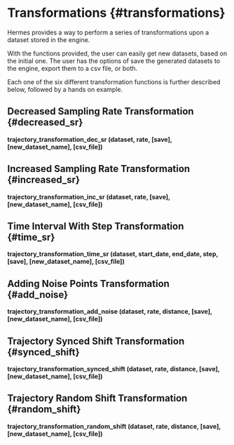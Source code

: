 # Transformations {#transformations}

Hermes provides a way to perform a series of transformations upon a dataset
stored in the engine.

With the functions provided, the user can easily get new datasets, based on the
initial one. The user has the options of save the generated datasets to the
engine, export them to a csv file, or both.

Each one of the six different transformation functions is further described
below, followed by a hands on example.

## Decreased Sampling Rate Transformation {#decreased_sr}
**trajectory\_transformation\_dec\_sr (dataset, rate, \[save\], \[new\_dataset\_name\], \[csv_file\])**

## Increased Sampling Rate Transformation {#increased_sr}
**trajectory\_transformation\_inc\_sr (dataset, rate, \[save\], \[new\_dataset\_name\], \[csv_file\])**

## Time Interval With Step Transformation {#time_sr}
**trajectory\_transformation\_time\_sr (dataset, start\_date, end\_date, step, \[save\], \[new\_dataset\_name\], \[csv_file\])**

## Adding Noise Points Transformation {#add_noise}
**trajectory\_transformation\_add\_noise (dataset, rate, distance, \[save\], \[new\_dataset\_name\], \[csv_file\])**

## Trajectory Synced Shift Transformation {#synced_shift}
**trajectory\_transformation\_synced\_shift (dataset, rate, distance, \[save\], \[new\_dataset\_name\], \[csv_file\])**

## Trajectory Random Shift Transformation {#random_shift}
**trajectory\_transformation\_random\_shift (dataset, rate, distance, \[save\], \[new\_dataset\_name\], \[csv_file\])**
